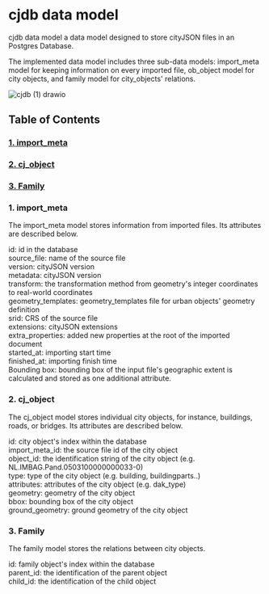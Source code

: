# cjdb data model
cjdb data model a data model designed to store cityJSON files in an Postgres Database.

The implemented data model includes three sub-data models: import_meta model for keeping information on every imported file, ob_object model for city objects, and family model for city_objects' relations.

![cjdb (1) drawio](https://user-images.githubusercontent.com/92783160/198408965-3e1daa65-057d-4387-b0e0-e2bceab6d945.png)


## Table of Contents
### [1. import_meta](#import_meta)

### [2. cj_object](#cj_object)

### [3. Family](#family)


### 1. import_meta <a name="import_meta"></a>
The import_meta model stores information from imported files. Its attributes are described below.

id: id in the database<br/>
source_file: name of the source file<br/>
version: cityJSON version<br/>
metadata: cityJSON version<br/>
transform: the transformation method from geometry's integer coordinates to real-world coordinates<br/>
geometry_templates: geometry_templates file for urban objects' geometry definition<br/>
srid: CRS of the source file<br/>
extensions: cityJSON extensions<br/>
extra_properties: added new properties at the root of the imported document<br/>
started_at: importing start time<br/>
finished_at: importing finish time<br/>
Bounding box: bounding box of the input file's geographic extent is calculated and stored as one additional attribute.

### 2. cj_object <a name="cj_object"></a>
The cj_object model stores individual city objects, for instance, buildings, roads, or bridges. Its attributes are described below.

id: city object's index within the database<br/>
import_meta_id: the source file id of the city object<br/>
object_id: the identification string of the city object (e.g. NL.IMBAG.Pand.0503100000000033-0)<br/>
type: type of the city object (e.g. building, buildingparts..)<br/>
attributes: attributes of the city object (e.g. dak_type)<br/>
geometry: geometry of the city object<br/>
bbox: bounding box of the city object<br/>
ground_geometry: ground geometry of the city object<br/>

### 3. Family <a name="family"></a>
The family model stores the relations between city objects.

id: family object's index within the database<br/>
parent_id: the identification of the parent object<br/>
child_id: the identification of the child object<br/>

